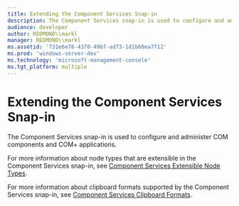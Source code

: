 ```yaml
---
title: Extending the Component Services Snap-in
description: The Component Services snap-in is used to configure and administer COM components and COM+ applications.
audience: developer
author: REDMOND\\markl
manager: REDMOND\\markl
ms.assetid: '731e6e76-4370-49b7-ad73-1d1b68ea7f12'
ms.prod: 'windows-server-dev'
ms.technology: 'microsoft-management-console'
ms.tgt_platform: multiple
---
```


# Extending the Component Services Snap-in

The Component Services snap-in is used to configure and administer COM components and COM+ applications.

For more information about node types that are extensible in the Component Services snap-in, see [Component Services Extensible Node Types](component-services-extensible-node-types.md).

For more information about clipboard formats supported by the Component Services snap-in, see [Component Services Clipboard Formats](component-services-clipboard-formats.md).

 

 




